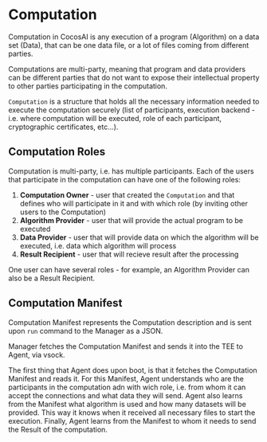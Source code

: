 # Computation

Computation in CocosAI is any execution of a program (Algorithm) on a data set (Data), that can be one data file, or a lot of files coming from different parties.

Computations are multi-party, meaning that program and data providers can be different parties that do not want to expose their intellectual property to other parties participating in the computation.

`Computation` is a structure that holds all the necessary information needed to execute the computation securely (list of participants, execution backend - i.e. where computation will be executed, role of each participant, cryptographic certificates, etc...).

## Computation Roles

Computation is multi-party, i.e. has multiple participants. Each of the users that participate in the computation can have one of the following roles:

1. **Computation Owner** - user that created the `Computation` and that defines who will participate in it and with which role (by inviting other users to the Computation)
2. **Algorithm Provider** - user that will provide the actual program to be executed
3. **Data Provider** - user that will provide data on which the algorithm will be executed, i.e. data which algorithm will process
4. **Result Recipient** - user that will recieve result after the processing

One user can have several roles - for example, an Algorithm Provider can also be a Result Recipient.

## Computation Manifest

Computation Manifest represents the Computation description and is sent upon `run` command to the Manager as a JSON.

Manager fetches the Computation Manifest and sends it into the TEE to Agent, via vsock.

The first thing that Agent does upon boot, is that it fetches the Computation Manifest and reads it. For this Manifest, Agent understands who are the participants in the computation adn with wich role, i.e. from whom it can accept the connections and what data they will send. Agent also learns from the Manifest what algorithm is used and how many datasets will be provided. This way it knows when it received all necessary files to start the execution. Finally, Agent learns from the Manifest to whom it needs to send the Result of the computation.
